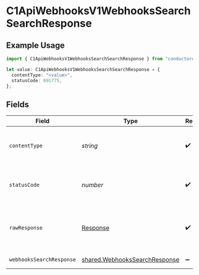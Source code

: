 # C1ApiWebhooksV1WebhooksSearchSearchResponse

## Example Usage

```typescript
import { C1ApiWebhooksV1WebhooksSearchSearchResponse } from "conductorone-sdk-typescript/sdk/models/operations";

let value: C1ApiWebhooksV1WebhooksSearchSearchResponse = {
  contentType: "<value>",
  statusCode: 691775,
};
```

## Fields

| Field                                                                                 | Type                                                                                  | Required                                                                              | Description                                                                           |
| ------------------------------------------------------------------------------------- | ------------------------------------------------------------------------------------- | ------------------------------------------------------------------------------------- | ------------------------------------------------------------------------------------- |
| `contentType`                                                                         | *string*                                                                              | :heavy_check_mark:                                                                    | HTTP response content type for this operation                                         |
| `statusCode`                                                                          | *number*                                                                              | :heavy_check_mark:                                                                    | HTTP response status code for this operation                                          |
| `rawResponse`                                                                         | [Response](https://developer.mozilla.org/en-US/docs/Web/API/Response)                 | :heavy_check_mark:                                                                    | Raw HTTP response; suitable for custom response parsing                               |
| `webhooksSearchResponse`                                                              | [shared.WebhooksSearchResponse](../../../sdk/models/shared/webhookssearchresponse.md) | :heavy_minus_sign:                                                                    | Successful response                                                                   |
